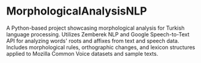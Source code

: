 # MorphologicalAnalysisNLP
A Python-based project showcasing morphological analysis for Turkish language processing. Utilizes Zemberek NLP and Google Speech-to-Text API for analyzing words' roots and affixes from text and speech data. Includes morphological rules, orthographic changes, and lexicon structures applied to Mozilla Common Voice datasets and sample texts.
